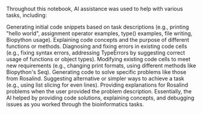 Throughout this notebook, AI assistance was used to help with various tasks, including:

Generating initial code snippets based on task descriptions (e.g., printing "hello world", assignment operator examples, type() examples, file writing, Biopython usage).
Explaining code concepts and the purpose of different functions or methods.
Diagnosing and fixing errors in existing code cells (e.g., fixing syntax errors, addressing TypeErrors by suggesting correct usage of functions or object types).
Modifying existing code cells to meet new requirements (e.g., changing print formats, using different methods like Biopython's Seq).
Generating code to solve specific problems like those from Rosalind.
Suggesting alternative or simpler ways to achieve a task (e.g., using list slicing for even lines).
Providing explanations for Rosalind problems when the user provided the problem description.
Essentially, the AI helped by providing code solutions, explaining concepts, and debugging issues as you worked through the bioinformatics tasks.
